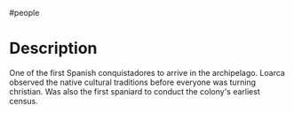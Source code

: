 #people 
# Description
One of the first Spanish conquistadores to arrive in the archipelago. Loarca observed the native cultural traditions before everyone was turning christian.
Was also the first spaniard to conduct the colony's earliest census.